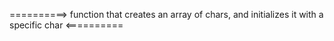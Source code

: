 ==========> function that creates an array of chars, and initializes it with a specific char <==========

